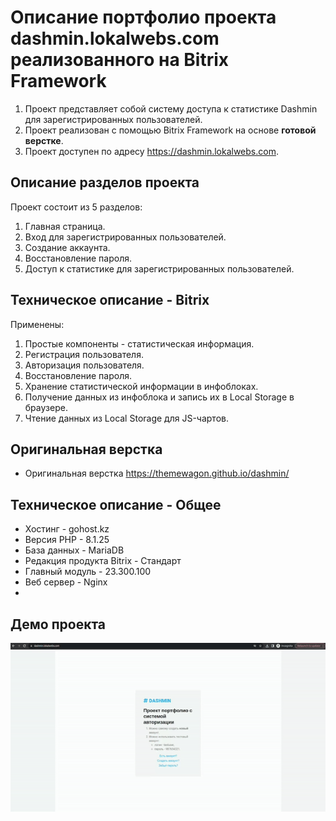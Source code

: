 # Описание портфолио проекта dashmin.lokalwebs.com реализованного на Bitrix Framework
1. Проект представляет собой систему доступа к статистике Dashmin для зарегистрированных пользователей.
2. Проект реализован с помощью Bitrix Framework на основе **готовой верстке**.
3. Проект доступен по адресу https://dashmin.lokalwebs.com.

## Описание разделов проекта
Проект состоит из 5 разделов:
1. Главная страница.
2. Вход для зарегистрированных пользователей.
3. Создание аккаунта.
4. Восстановление пароля.
5. Доступ к статистике для зарегистрированных пользователей.

## Техническое описание - Bitrix
Применены:
1. Простые компоненты - статистическая информация.
2. Регистрация пользователя.
3. Авторизация пользователя.
4. Восстановление пароля.
5. Хранение статистической информации в инфоблоках.
6. Получение данных из инфоблока и запись их в Local Storage в браузере.
7. Чтение данных из Local Storage для JS-чартов.

## Оригинальная верстка
- Оригинальная верстка https://themewagon.github.io/dashmin/

## Техническое описание - Общее
- Хостинг - gohost.kz
- Версия PHP - 8.1.25
- База данных - MariaDB
- Редакция продукта Bitrix - Стандарт
- Главный модуль - 23.300.100
- Веб сервер - Nginx
- 
## Демо проекта
<div id="header" align="center">
  <img src="local/templates/main/assets/img/screencast.gif"/>
</div>
